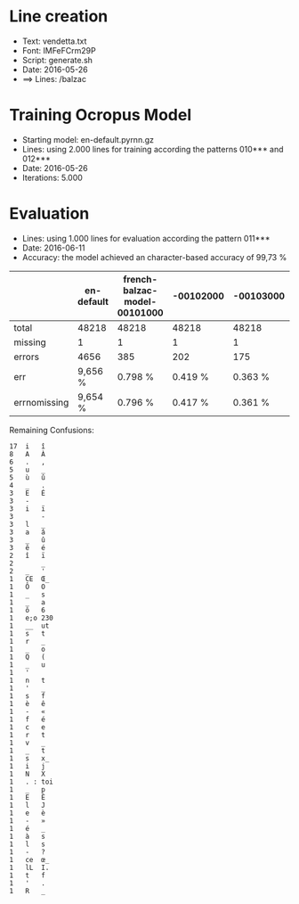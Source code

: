 # Line creation

* Text: vendetta.txt
* Font: IMFeFCrm29P
* Script: generate.sh
* Date: 2016-05-26
* ==> Lines: /balzac

# Training Ocropus Model

* Starting model: en-default.pyrnn.gz 
* Lines: using 2.000 lines for training according the patterns 010*** and 012***
* Date: 2016-05-26
* Iterations: 5.000

# Evaluation

* Lines: using 1.000 lines for evaluation according the pattern 011***
* Date: 2016-06-11
* Accuracy: the model achieved an character-based accuracy of 99,73 %

||en-default|french-balzac-model-00101000|-00102000|-00103000|-00104000|-00105000|
|---    |---    |---    |---    |---    |---    |---    |
|total  |48218|48218|48218|48218|48218|48218|
|missing|1|1|1|1|1|1|
|errors |4656|385|202|175|162|130|
|err|9,656 %|0.798 %|0.419 %|0.363 %|0.336 %|0.270 %|
|errnomissing|9,654 %|0.796 %|0.417 %|0.361 %|0.334 %|**0.268 %**|

Remaining Confusions:
```
17	i	î
8	A	À
6	.	,
5	u	_
5	ù	û
4	_	.
3	E	É
3	-	 
3	i	ï
3	 	-
3	l	_
3	a	â
3	_	û
3	ê	é
2	î	ï
2	 	_
2	_	'
1	CE	Œ_
1	Ô	O
1	_	s
1	_	a
1	ô	6
1	e;o	230
1	__	ut
1	s	t
1	r	_
1	_	o
1	Q	(
1	_	u
1	'	 
1	n	t
1	'	_
1	s	f
1	è	ê
1	-	«
1	f	é
1	c	e
1	r	t
1	v	_
1	_	t
1	s 	x_
1	i	j
1	N	X
1	. :	toi
1	_	p
1	E	Ê
1	l	J
1	e	è
1	-	»
1	é	_
1	à	s
1	l	s
1	-	?
1	ce	œ_
1	lL	I.
1	t	f
1	'	.
1	R	_
```


